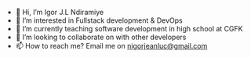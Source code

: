 - 👋 Hi, I’m Igor J.L Ndiramiye
- 👀 I’m interested in Fullstack development & DevOps
- 🌱 I’m currently teaching software development in high school at CGFK
- 💞️ I’m looking to collaborate on with other developers
- 📫 How to reach me? Email me on nigorjeanluc@gmail.com

<!---
Nigorjeanluc/Nigorjeanluc is a ✨ special ✨ repository because its `README.md` (this file) appears on your GitHub profile.
You can click the Preview link to take a look at your changes.
--->
